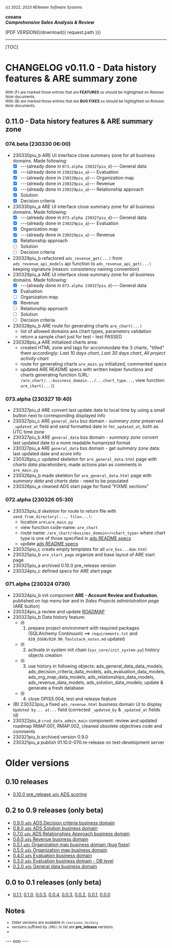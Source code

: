 <small>*(c) 2022, 2023 RENware Software Systems*</small>

**cosana**    
***Comprehensive Sales Analysis & Review***

[PDF VERSION](/download{{ request.path }})

***

[TOC]

# CHANGELOG v0.11.0 - Data history features & ARE summary zone

<small>With (F) are marked those entries that are **FEATURES** so should be highlighted on *Release Note* documents.</small>    
<small>With (B) are marked those entries that are **BUG FIXES** so should be highlighted on *Release Note* documents.</small>


## 0.11.0 - Data history features & ARE summary zone

### 074.beta (230330 06:00)

* 230330piu_b ARE UI interface close summary zone for all business domains. Made following:
    * [x] ---(already done in `073.alpha 230327piu_d`)--- General data
    * [x] ---(already done in `230329piu_a`)--- Evaluation
    * [x] ---(already done in `230330piu_a`)---  Organization map
    * [x] ---(already done in `230329piu_a`)--- Revenue
    * [x] ---(already done in `230329piu_a`)--- Relationship approach
    * [x] Solution
    * [x] Decision criteria
* 230330piu_a ARE UI interface close summary zone for all business domains. Made following:
    * [x] ---(already done in `073.alpha 230327piu_d`)--- General data
    * [x] ---(already done in `230329piu_a`)--- Evaluation
    * [x] Organization map
    * [x] ---(already done in `230329piu_a`)--- Revenue
    * [x] Relationship approach
    * [ ] Solution
    * [ ] Decision criteria
* 230329piu_b refactored `ads_revenue_get(...)` from `ads_revenue_api_models` api function to `ads_revenue_api_get(...)` keeping signature (reason: consistency naming convention)
* 230329piu_a ARE UI interface close summary zone for all business domains. Made following:
    * [x] ---(already done in `073.alpha 230327piu_d`)--- General data
    * [x] Evaluation
    * [ ] Organization map
    * [x] Revenue
    * [ ] Relationship approach
    * [ ] Solution
    * [ ] Decision criteria
* 230328piu_b ARE route for generating charts `are_chart(...)`
    - list of allowed domains ans chart types, parameters validation
    - return a sample chart just for test - test PASSED
* 230328piu_a ARE initialized charts area:
    - created HTML zone and tags for accommodate the 3 charts, "titled" them accordingly: *Last 10 days chart*, *Last 30 days chart*, *All project activity chart*
    - route for generating charts `are_main.py` initialized, commented specs
    - updated ARE README specs with written helper functions and charts generating function (URL: `/are_chart/...business_domain.../...chart_type...`, view function: `are_chart(...)`)


### 073.alpha (230327 19:40)

* 230327piu_d ARE convert last update date to local time by using a small button next to corresponding displayed info
* 230327piu_c ARE `general_data` bss domain - *summary zone* preserved `_updated_at` field and send formatted date in `fmt_updated_at`, both as UTC time zone
* 230327piu_b ARE `general_data` bss domain - *summary zone* convert last updated date to a more readable humanized format
* 230327piu_a ARE `general_data` bss domain - get *summary zone* data: last updated date and score info
* 230326piu_c updated skeleton for `are_general_data.html` page with *charts data* placeholders; made actions plan as comments in `are_main.py`
* 230326piu_b made skeleton for `are_general_data.html` page with *summary data* and *charts data* - need to be populated
* 230326piu_a cleaned ADS start page for fixed "FIXME sections"


### 072.alpha (230326 05:30)

* 230325piu_d *skeleton* for route to return file with `send_from_directory(..., file=...)`:
    * location `are\are_main.py`
    * view function code-name: `are_chart`
    * route name: `/are_chart/<busines_domain>/<chart_type>` where chart type is one of those specified in [ads README specs](ads/README_ads.md)
    * update [ads README specs](ads/README_ads.md)
* 230325piu_c create empty templates for all `are_bss...dom.html`
* 230325piu_b `are_start_page` organize and base layout of ARE start page
* 230325piu_a archived 0.10.0 pre_release version
* 230324piu_c defined specs for ARE start page


### 071.alpha (230324 0730)

* 230324piu_b init component **ARE - Account Review and Evaluation**, published on *top menu bar* and in *Sales Projects administration page* (ARE button)
* 230324piu_a review and update [ROADMAP](/OPEN_ISSUES_ROADMAP.md)
* 230323piu_b Data history feature:
    * [x] 1. prepare project environment with required packages (SQLAlchemy Continuum) ==> `requirements.txt` and `810_DSGN/820.90_Toolstack_notes.md` updated
    * [x] 2. activate in system init chain (`sys_core/init_system.py`) history objects creation
    * [x] 3. use history in following objects: ads_general_data_data_models, ads_decision_criteria_data_models, ads_evaluation_data_models, ads_org_map_data_models, ads_relationships_data_models, ads_revenue_data_models, ads_solution_data_models; update & generate a fresh database
    * [x] 4. close OPISS.004, test and release feature
* (B) 230323piu_a fixed `ads_revenue.html` business domain UI to display `Updated by... at...` field (corrected `_updated_by` & `_updated_at` fields id)
* 230322piu_a `crud_data_admin_main` component: review and updated roadmap RMAP.001, RMAP.002, cleaned obsolete objectives code and comments
* 230321piu_b archived version 0.9.0
* 230321piu_a publish 01.10.0-070.re-release on test-development server
















# Older versions

## 0.10 releases

* [0.10.0 pre_release `ads` ADS scoring](/versions_history/CHANGELOG_0.10.0.md)

## 0.2 to 0.9 releases (only beta)

* [0.9.0 `ads` ADS Decision criteria business domain](/versions_history/CHANGELOG_0.9.0.md)
* [0.8.0 `ads` ADS Solution business domain](/versions_history/CHANGELOG_0.8.0.md)
* [0.7.0 `ads` ADS Relationships Approach business domain](/versions_history/CHANGELOG_0.7.0.md)
* [0.6.0 `ads` Revenue business domain](/versions_history/CHANGELOG_0.6.0.md)
* [0.5.1 `ads` Organization map business domain (bug fixes)](/versions_history/CHANGELOG_0.5.1.md)
* [0.5.0 `ads` Organization map business domain](/versions_history/CHANGELOG_0.5.0.md)
* [0.4.0 `ads` Evaluation business domain](/versions_history/CHANGELOG_0.4.0.md)
* [0.3.0 `ads` Evaluation business domain - DB level](/versions_history/CHANGELOG_0.3.0.md)
* [0.2.0 `ads` General data business domain](/versions_history/CHANGELOG_0.2.0.md)

## 0.0 to 0.1 releases (only beta)

* [0.1.1](/versions_history/CHANGELOG_0.1.1.md), [0.1.0](/versions_history/CHANGELOG_0.1.0.md), [0.0.5](/versions_history/CHANGELOG_0.0.5.md), [0.0.4](/versions_history/CHANGELOG_0.0.4.md), [0.0.3](/versions_history/CHANGELOG_0.0.3.md), [0.0.2](/versions_history/CHANGELOG_0.0.2.md), [0.0.1](/versions_history/CHANGELOG_0.0.1.md), [0.0.0](/versions_history/CHANGELOG_0.0.0.md)


## Notes

<small>

* Older versions are available in `/versions_history`
* versions suffixed by `(PRS)` in list are **pre_release** versions
* 
</small>





--- ooo ---
